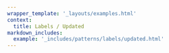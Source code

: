 ```yaml
---
wrapper_template: '_layouts/examples.html'
context:
  title: Labels / Updated
markdown_includes:
  example: '_includes/patterns/labels/updated.html'
---
```

